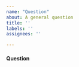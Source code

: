 ```yaml
---
name: "Question"
about: A general question
title: ''
labels: ''
assignees: ''

---
```


#### Question

<!-- Questions are usually better suited for discussions, which can be found at https://github.com/idlab-discover/obelisk/discussions -->
<!-- In case you think this would better as an issue, please provide a clear and concisely formulated question.-->
